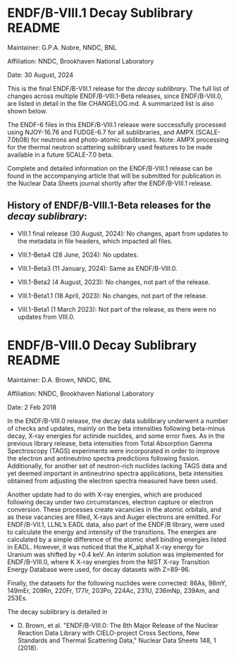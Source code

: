 ENDF/B-VIII.1 Decay Sublibrary README
==============================================================================

Maintainer: G.P.A. Nobre, NNDC, BNL

Affiliation: NNDC, Brookhaven National Laboratory

Date: 30 August, 2024


This is the final ENDF/B-VIII.1 release for the *decay sublibrary*. The full list of changes across multiple ENDF/B-VIII.1-Beta releases, since ENDF/B-VIII.0, are listed in detail in the file CHANGELOG.md. A summarized list is also shown below.

The ENDF-6 files in this ENDF/B-VIII.1 release were successfully processed using NJOY-16.76 and FUDGE-6.7 for all sublibraries, and AMPX (SCALE-7.0b08) for neutrons and photo-atomic sublibraries.  Note: AMPX processing for the thermal neutron scattering sublibrary used features to be made available in a future SCALE-7.0 beta.

Complete and detailed information on the ENDF/B-VIII.1 release can be found in the accompanying article that will be submitted for publication in the Nuclear Data Sheets journal shortly after the ENDF/B-VIII.1 release.





History of ENDF/B-VIII.1-Beta releases for the *decay sublibrary*:
----

* VIII.1 final release (30 August, 2024): No changes, apart from updates to the metadata in file headers, which impacted all files.

* VIII.1-Beta4 (28 June, 2024): No updates.

* VIII.1-Beta3 (11 January, 2024): Same as ENDF/B-VIII.0.

* VIII.1-Beta2 (4 August, 2023): No changes, not part of the release.

* VIII.1-Beta1.1 (18 April, 2023): No changes, not part of the release.

* VIII.1-Beta1 (1 March 2023): Not part of the release, as there were no updates from VIII.0.








ENDF/B-VIII.0 Decay Sublibrary README
=======================================

Maintainer: D.A. Brown, NNDC, BNL

Affiliation: NNDC, Brookhaven National Laboratory

Date: 2 Feb 2018

In the ENDF/B-VIII.0 release, the decay data sublibrary underwent a number of
checks and updates, mainly on the beta intensities following beta-minus decay,
X-ray energies for actinide nuclides, and some error fixes.
As in the previous library release, beta intensities from Total Absorption Gamma
Spectroscopy (TAGS) experiments were incorporated in order to improve the
electron and antineutrino spectra predictions following fission.  Additionally,
for another set of neutron-rich nuclides lacking TAGS data and yet deemed
important in antineutrino spectra applications, beta intensities obtained from
adjusting the electron spectra measured have been used.

Another update had to do with X-ray energies, which are produced following decay
under two circumstances, electron capture or electron conversion.  These
processes create vacancies in the atomic orbitals, and as these vacancies are
filled, X-rays and Auger electrons are emitted.  For ENDF/B-VII.1, LLNL’s EADL
data, also part of the ENDF/B library, were used to calculate the energy and
intensity of the transitions.  The energies are calculated by a simple
difference of the atomic shell binding energies listed in EADL.  However, it
was noticed that the K_alpha1 X-ray energy for Uranium was shifted by +0.4 keV.
An interim solution was implemented for ENDF/B-VIII.0, where K X-ray energies
from the NIST X-ray Transition Energy Database were used, for decay datasets
with Z=89-96.

Finally, the datasets for the following nuclides were corrected: 86As, 98mY,
149mEr, 209Rn, 220Fr, 177Ir, 203Po, 224Ac, 231U, 236mNp, 239Am, and 253Es.

The decay sublibrary is detailed in

* D. Brown, et al. "ENDF/B-VIII.0: The 8th Major Release of the Nuclear
  Reaction Data Library with CIELO-project Cross Sections, New Standards
  and Thermal Scattering Data," Nuclear Data Sheets 148, 1 (2018).
